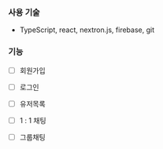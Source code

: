 
### 사용 기술

- TypeScript, react, nextron.js, firebase, git

### 기능

- [ ]  회원가입
- [ ]  로그인
- [ ]  유저목록
- [ ]  1 : 1 채팅
- [ ]  그룹채팅

